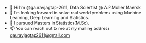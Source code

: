 - 👋 Hi I’m @gauravjagtap-2611, Data Scientist @ A.P.Moller Maersk 
- 👀 I’m looking forward to solve real world problems using Machine Learning, Deep Learning and Statistics.
- 🌱 I pursued Masters in Statistics(M.Sc). 
- 📫 You can reach out to me at my mailing address gauravjagtap2611@gmail.com

<!---
gauravjagtap-2611/gauravjagtap-2611 is a ✨ special ✨ repository because its `README.md` (this file) appears on your GitHub profile.
You can click the Preview link to take a look at your changes.
--->
